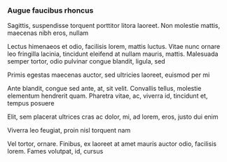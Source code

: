 ### Augue faucibus rhoncus

Sagittis, suspendisse torquent porttitor litora laoreet. Non molestie mattis, maecenas nibh eros, nullam

Lectus himenaeos et odio, facilisis lorem, mattis luctus. Vitae nunc ornare leo fringilla lacinia, tincidunt eleifend at nullam mauris, mattis. Malesuada semper tortor, odio pulvinar congue blandit, ligula, sed

Primis egestas maecenas auctor, sed ultricies laoreet, euismod per mi

Ante blandit, congue sed ante, at, sit velit. Convallis tellus, molestie elementum hendrerit quam. Pharetra vitae, ac, viverra id, tincidunt et, tempus posuere

Elit, sem placerat ultrices cras ac dolor, mi, ad lorem, eros, justo dui enim

Viverra leo feugiat, proin nisl torquent nam

Vel tortor, ornare. Finibus, ex laoreet at amet mauris auctor odio, facilisis lorem. Fames volutpat, id, cursus


